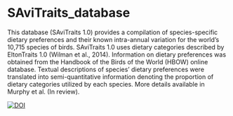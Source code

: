 # SAviTraits_database
This database (SAviTraits 1.0) provides a compilation of species-specific dietary preferences and their known intra-annual variation for the world’s 10,715 species of birds. SAviTraits 1.0 uses dietary categories described by EltonTraits 1.0 (Wilman et al., 2014). Information on dietary preferences was obtained from the Handbook of the Birds of the World (HBOW) online database. Textual descriptions of species’ dietary preferences were translated into semi-quantitative information denoting the proportion of dietary categories utilized by each species. More details available in Murphy et al. (In review).

[![DOI](https://zenodo.org/badge/567826773.svg)](https://zenodo.org/badge/latestdoi/567826773)
